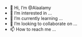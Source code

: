 - 👋 Hi, I’m @Alaalamy
- 👀 I’m interested in ...
- 🌱 I’m currently learning ...
- 💞️ I’m looking to collaborate on ...
- 📫 How to reach me ...

<!---
Alaalamy/Alaalamy is a ✨ special ✨ repository because its `README.md` (this file) appears on your GitHub profile.
You can click the Preview link to take a look at your changes.
--->
